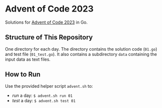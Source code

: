 # Advent of Code 2023

Solutions for [Advent of Code 2023](https://adventofcode.com/2023) in Go.

## Structure of This Repository

One directory for each day. The directory contains the solution code (`01.go`) and test file (`01_test.go`).
It also contains a subdirectory `data` containing the input data as text files. 

## How to Run

Use the provided helper script `advent.sh` to:

- *run* a day: `$ advent.sh run 01`
- *test* a day: `$ advent.sh test 01`
